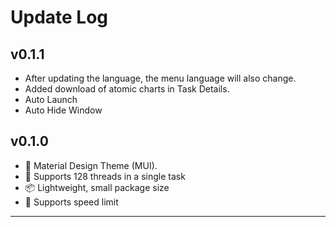 # Update Log

## v0.1.1

- After updating the language, the menu language will also change.
- Added download of atomic charts in Task Details.
- Auto Launch
- Auto Hide Window

## v0.1.0

- 🎨 Material Design Theme (MUI).
- 🚀 Supports 128 threads in a single task
- 📦 Lightweight, small package size
- 🚥 Supports speed limit

---
